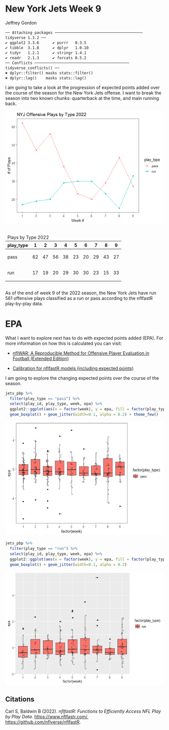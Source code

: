 New York Jets Week 9
================
Jeffrey Gordon

    ── Attaching packages ─────────────────────────────────────── tidyverse 1.3.2 ──
    ✔ ggplot2 3.3.6      ✔ purrr   0.3.5 
    ✔ tibble  3.1.8      ✔ dplyr   1.0.10
    ✔ tidyr   1.2.1      ✔ stringr 1.4.1 
    ✔ readr   2.1.3      ✔ forcats 0.5.2 
    ── Conflicts ────────────────────────────────────────── tidyverse_conflicts() ──
    ✖ dplyr::filter() masks stats::filter()
    ✖ dplyr::lag()    masks stats::lag()

I am going to take a look at the progression of expected points added
over the course of the season for the New York Jets offense. I want to
break the season into two known chunks: quarterback at the time, and
main running back.

![](jets_epa_by_player_and_playtype_files/figure-gfm/unnamed-chunk-3-1.png)

<div id="hsakvmxnak" style="overflow-x:auto;overflow-y:auto;width:auto;height:auto;">
<style>html {
  font-family: -apple-system, BlinkMacSystemFont, 'Segoe UI', Roboto, Oxygen, Ubuntu, Cantarell, 'Helvetica Neue', 'Fira Sans', 'Droid Sans', Arial, sans-serif;
}

#hsakvmxnak .gt_table {
  display: table;
  border-collapse: collapse;
  margin-left: auto;
  margin-right: auto;
  color: #333333;
  font-size: 16px;
  font-weight: normal;
  font-style: normal;
  background-color: #FFFFFF;
  width: auto;
  border-top-style: solid;
  border-top-width: 2px;
  border-top-color: #A8A8A8;
  border-right-style: none;
  border-right-width: 2px;
  border-right-color: #D3D3D3;
  border-bottom-style: solid;
  border-bottom-width: 2px;
  border-bottom-color: #A8A8A8;
  border-left-style: none;
  border-left-width: 2px;
  border-left-color: #D3D3D3;
}

#hsakvmxnak .gt_heading {
  background-color: #FFFFFF;
  text-align: center;
  border-bottom-color: #FFFFFF;
  border-left-style: none;
  border-left-width: 1px;
  border-left-color: #D3D3D3;
  border-right-style: none;
  border-right-width: 1px;
  border-right-color: #D3D3D3;
}

#hsakvmxnak .gt_title {
  color: #333333;
  font-size: 125%;
  font-weight: initial;
  padding-top: 4px;
  padding-bottom: 4px;
  padding-left: 5px;
  padding-right: 5px;
  border-bottom-color: #FFFFFF;
  border-bottom-width: 0;
}

#hsakvmxnak .gt_subtitle {
  color: #333333;
  font-size: 85%;
  font-weight: initial;
  padding-top: 0;
  padding-bottom: 6px;
  padding-left: 5px;
  padding-right: 5px;
  border-top-color: #FFFFFF;
  border-top-width: 0;
}

#hsakvmxnak .gt_bottom_border {
  border-bottom-style: solid;
  border-bottom-width: 2px;
  border-bottom-color: #D3D3D3;
}

#hsakvmxnak .gt_col_headings {
  border-top-style: solid;
  border-top-width: 2px;
  border-top-color: #D3D3D3;
  border-bottom-style: solid;
  border-bottom-width: 2px;
  border-bottom-color: #D3D3D3;
  border-left-style: none;
  border-left-width: 1px;
  border-left-color: #D3D3D3;
  border-right-style: none;
  border-right-width: 1px;
  border-right-color: #D3D3D3;
}

#hsakvmxnak .gt_col_heading {
  color: #333333;
  background-color: #FFFFFF;
  font-size: 100%;
  font-weight: normal;
  text-transform: inherit;
  border-left-style: none;
  border-left-width: 1px;
  border-left-color: #D3D3D3;
  border-right-style: none;
  border-right-width: 1px;
  border-right-color: #D3D3D3;
  vertical-align: bottom;
  padding-top: 5px;
  padding-bottom: 6px;
  padding-left: 5px;
  padding-right: 5px;
  overflow-x: hidden;
}

#hsakvmxnak .gt_column_spanner_outer {
  color: #333333;
  background-color: #FFFFFF;
  font-size: 100%;
  font-weight: normal;
  text-transform: inherit;
  padding-top: 0;
  padding-bottom: 0;
  padding-left: 4px;
  padding-right: 4px;
}

#hsakvmxnak .gt_column_spanner_outer:first-child {
  padding-left: 0;
}

#hsakvmxnak .gt_column_spanner_outer:last-child {
  padding-right: 0;
}

#hsakvmxnak .gt_column_spanner {
  border-bottom-style: solid;
  border-bottom-width: 2px;
  border-bottom-color: #D3D3D3;
  vertical-align: bottom;
  padding-top: 5px;
  padding-bottom: 5px;
  overflow-x: hidden;
  display: inline-block;
  width: 100%;
}

#hsakvmxnak .gt_group_heading {
  padding-top: 8px;
  padding-bottom: 8px;
  padding-left: 5px;
  padding-right: 5px;
  color: #333333;
  background-color: #FFFFFF;
  font-size: 100%;
  font-weight: initial;
  text-transform: inherit;
  border-top-style: solid;
  border-top-width: 2px;
  border-top-color: #D3D3D3;
  border-bottom-style: solid;
  border-bottom-width: 2px;
  border-bottom-color: #D3D3D3;
  border-left-style: none;
  border-left-width: 1px;
  border-left-color: #D3D3D3;
  border-right-style: none;
  border-right-width: 1px;
  border-right-color: #D3D3D3;
  vertical-align: middle;
}

#hsakvmxnak .gt_empty_group_heading {
  padding: 0.5px;
  color: #333333;
  background-color: #FFFFFF;
  font-size: 100%;
  font-weight: initial;
  border-top-style: solid;
  border-top-width: 2px;
  border-top-color: #D3D3D3;
  border-bottom-style: solid;
  border-bottom-width: 2px;
  border-bottom-color: #D3D3D3;
  vertical-align: middle;
}

#hsakvmxnak .gt_from_md > :first-child {
  margin-top: 0;
}

#hsakvmxnak .gt_from_md > :last-child {
  margin-bottom: 0;
}

#hsakvmxnak .gt_row {
  padding-top: 8px;
  padding-bottom: 8px;
  padding-left: 5px;
  padding-right: 5px;
  margin: 10px;
  border-top-style: solid;
  border-top-width: 1px;
  border-top-color: #D3D3D3;
  border-left-style: none;
  border-left-width: 1px;
  border-left-color: #D3D3D3;
  border-right-style: none;
  border-right-width: 1px;
  border-right-color: #D3D3D3;
  vertical-align: middle;
  overflow-x: hidden;
}

#hsakvmxnak .gt_stub {
  color: #333333;
  background-color: #FFFFFF;
  font-size: 100%;
  font-weight: initial;
  text-transform: inherit;
  border-right-style: solid;
  border-right-width: 2px;
  border-right-color: #D3D3D3;
  padding-left: 5px;
  padding-right: 5px;
}

#hsakvmxnak .gt_stub_row_group {
  color: #333333;
  background-color: #FFFFFF;
  font-size: 100%;
  font-weight: initial;
  text-transform: inherit;
  border-right-style: solid;
  border-right-width: 2px;
  border-right-color: #D3D3D3;
  padding-left: 5px;
  padding-right: 5px;
  vertical-align: top;
}

#hsakvmxnak .gt_row_group_first td {
  border-top-width: 2px;
}

#hsakvmxnak .gt_summary_row {
  color: #333333;
  background-color: #FFFFFF;
  text-transform: inherit;
  padding-top: 8px;
  padding-bottom: 8px;
  padding-left: 5px;
  padding-right: 5px;
}

#hsakvmxnak .gt_first_summary_row {
  border-top-style: solid;
  border-top-color: #D3D3D3;
}

#hsakvmxnak .gt_first_summary_row.thick {
  border-top-width: 2px;
}

#hsakvmxnak .gt_last_summary_row {
  padding-top: 8px;
  padding-bottom: 8px;
  padding-left: 5px;
  padding-right: 5px;
  border-bottom-style: solid;
  border-bottom-width: 2px;
  border-bottom-color: #D3D3D3;
}

#hsakvmxnak .gt_grand_summary_row {
  color: #333333;
  background-color: #FFFFFF;
  text-transform: inherit;
  padding-top: 8px;
  padding-bottom: 8px;
  padding-left: 5px;
  padding-right: 5px;
}

#hsakvmxnak .gt_first_grand_summary_row {
  padding-top: 8px;
  padding-bottom: 8px;
  padding-left: 5px;
  padding-right: 5px;
  border-top-style: double;
  border-top-width: 6px;
  border-top-color: #D3D3D3;
}

#hsakvmxnak .gt_striped {
  background-color: rgba(128, 128, 128, 0.05);
}

#hsakvmxnak .gt_table_body {
  border-top-style: solid;
  border-top-width: 2px;
  border-top-color: #D3D3D3;
  border-bottom-style: solid;
  border-bottom-width: 2px;
  border-bottom-color: #D3D3D3;
}

#hsakvmxnak .gt_footnotes {
  color: #333333;
  background-color: #FFFFFF;
  border-bottom-style: none;
  border-bottom-width: 2px;
  border-bottom-color: #D3D3D3;
  border-left-style: none;
  border-left-width: 2px;
  border-left-color: #D3D3D3;
  border-right-style: none;
  border-right-width: 2px;
  border-right-color: #D3D3D3;
}

#hsakvmxnak .gt_footnote {
  margin: 0px;
  font-size: 90%;
  padding-left: 4px;
  padding-right: 4px;
  padding-left: 5px;
  padding-right: 5px;
}

#hsakvmxnak .gt_sourcenotes {
  color: #333333;
  background-color: #FFFFFF;
  border-bottom-style: none;
  border-bottom-width: 2px;
  border-bottom-color: #D3D3D3;
  border-left-style: none;
  border-left-width: 2px;
  border-left-color: #D3D3D3;
  border-right-style: none;
  border-right-width: 2px;
  border-right-color: #D3D3D3;
}

#hsakvmxnak .gt_sourcenote {
  font-size: 90%;
  padding-top: 4px;
  padding-bottom: 4px;
  padding-left: 5px;
  padding-right: 5px;
}

#hsakvmxnak .gt_left {
  text-align: left;
}

#hsakvmxnak .gt_center {
  text-align: center;
}

#hsakvmxnak .gt_right {
  text-align: right;
  font-variant-numeric: tabular-nums;
}

#hsakvmxnak .gt_font_normal {
  font-weight: normal;
}

#hsakvmxnak .gt_font_bold {
  font-weight: bold;
}

#hsakvmxnak .gt_font_italic {
  font-style: italic;
}

#hsakvmxnak .gt_super {
  font-size: 65%;
}

#hsakvmxnak .gt_footnote_marks {
  font-style: italic;
  font-weight: normal;
  font-size: 75%;
  vertical-align: 0.4em;
}

#hsakvmxnak .gt_asterisk {
  font-size: 100%;
  vertical-align: 0;
}

#hsakvmxnak .gt_indent_1 {
  text-indent: 5px;
}

#hsakvmxnak .gt_indent_2 {
  text-indent: 10px;
}

#hsakvmxnak .gt_indent_3 {
  text-indent: 15px;
}

#hsakvmxnak .gt_indent_4 {
  text-indent: 20px;
}

#hsakvmxnak .gt_indent_5 {
  text-indent: 25px;
}
</style>
<table class="gt_table">
  <thead class="gt_header">
    <tr>
      <td colspan="10" class="gt_heading gt_title gt_font_normal gt_bottom_border" style>Plays by Type 2022</td>
    </tr>
    
  </thead>
  <thead class="gt_col_headings">
    <tr>
      <th class="gt_col_heading gt_columns_bottom_border gt_left" rowspan="1" colspan="1" scope="col">play_type</th>
      <th class="gt_col_heading gt_columns_bottom_border gt_right" rowspan="1" colspan="1" scope="col">1</th>
      <th class="gt_col_heading gt_columns_bottom_border gt_right" rowspan="1" colspan="1" scope="col">2</th>
      <th class="gt_col_heading gt_columns_bottom_border gt_right" rowspan="1" colspan="1" scope="col">3</th>
      <th class="gt_col_heading gt_columns_bottom_border gt_right" rowspan="1" colspan="1" scope="col">4</th>
      <th class="gt_col_heading gt_columns_bottom_border gt_right" rowspan="1" colspan="1" scope="col">5</th>
      <th class="gt_col_heading gt_columns_bottom_border gt_right" rowspan="1" colspan="1" scope="col">6</th>
      <th class="gt_col_heading gt_columns_bottom_border gt_right" rowspan="1" colspan="1" scope="col">7</th>
      <th class="gt_col_heading gt_columns_bottom_border gt_right" rowspan="1" colspan="1" scope="col">8</th>
      <th class="gt_col_heading gt_columns_bottom_border gt_right" rowspan="1" colspan="1" scope="col">9</th>
    </tr>
  </thead>
  <tbody class="gt_table_body">
    <tr><td class="gt_row gt_left"><div class='gt_from_md'><p>pass</p>
</div></td>
<td class="gt_row gt_right"><div class='gt_from_md'><p>62</p>
</div></td>
<td class="gt_row gt_right"><div class='gt_from_md'><p>47</p>
</div></td>
<td class="gt_row gt_right"><div class='gt_from_md'><p>56</p>
</div></td>
<td class="gt_row gt_right"><div class='gt_from_md'><p>38</p>
</div></td>
<td class="gt_row gt_right"><div class='gt_from_md'><p>23</p>
</div></td>
<td class="gt_row gt_right"><div class='gt_from_md'><p>20</p>
</div></td>
<td class="gt_row gt_right"><div class='gt_from_md'><p>29</p>
</div></td>
<td class="gt_row gt_right"><div class='gt_from_md'><p>43</p>
</div></td>
<td class="gt_row gt_right"><div class='gt_from_md'><p>27</p>
</div></td></tr>
    <tr><td class="gt_row gt_left"><div class='gt_from_md'><p>run</p>
</div></td>
<td class="gt_row gt_right"><div class='gt_from_md'><p>17</p>
</div></td>
<td class="gt_row gt_right"><div class='gt_from_md'><p>19</p>
</div></td>
<td class="gt_row gt_right"><div class='gt_from_md'><p>20</p>
</div></td>
<td class="gt_row gt_right"><div class='gt_from_md'><p>29</p>
</div></td>
<td class="gt_row gt_right"><div class='gt_from_md'><p>30</p>
</div></td>
<td class="gt_row gt_right"><div class='gt_from_md'><p>30</p>
</div></td>
<td class="gt_row gt_right"><div class='gt_from_md'><p>23</p>
</div></td>
<td class="gt_row gt_right"><div class='gt_from_md'><p>15</p>
</div></td>
<td class="gt_row gt_right"><div class='gt_from_md'><p>33</p>
</div></td></tr>
  </tbody>
  
  
</table>
</div>

As of the end of week 9 of the 2022 season, the New York Jets have run
561 offensive plays classified as a run or pass according to the
nflfastR play-by-play data.

# EPA

What I want to explore next has to do with expected points added (EPA).
For more information on how this is calculated you can visit:

- [nflWAR: A Reproducible Method for Offensive Player Evaluation in
  Football (Extended Edition)](https://arxiv.org/pdf/1802.00998.pdf)

- [Calibration for nflfastR models (including expected
  points)](https://www.opensourcefootball.com/posts/2020-09-28-nflfastr-ep-wp-and-cp-models/#ep-model-features)

I am going to explore the changing expected points over the course of
the season.

``` r
jets_pbp %>%
  filter(play_type == "pass") %>%
  select(play_id, play_type, week, epa) %>%
  ggplot2::ggplot(aes(x = factor(week), y = epa, fill = factor(play_type))) +
  geom_boxplot() + geom_jitter(width=0.1, alpha = 0.2) + theme_few()
```

![](jets_epa_by_player_and_playtype_files/figure-gfm/unnamed-chunk-5-1.png)

``` r
jets_pbp %>%
  filter(play_type == "run") %>%
  select(play_id, play_type, week, epa) %>%
  ggplot2::ggplot(aes(x = factor(week), y = epa, fill = factor(play_type))) +
  geom_boxplot() + geom_jitter(width=0.1, alpha = 0.2)
```

![](jets_epa_by_player_and_playtype_files/figure-gfm/unnamed-chunk-6-1.png)

## Citations

Carl S, Baldwin B (2022). *nflfastR: Functions to Efficiently Access NFL
Play by Play Data*. https://www.nflfastr.com/,
https://github.com/nflverse/nflfastR.
